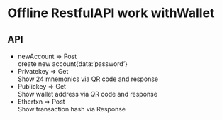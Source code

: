 Offline RestfulAPI work withWallet 
=====

API
-----

* newAccount => Post<br>
create new account{data:’password’}<br>
* Privatekey => Get<br>
Show 24 mnemonics via QR code and response<br>
* Publickey => Get<br>
Show wallet address via QR code and response<br>
* Ethertxn => Post<br>
Show transaction hash via Response<br>
